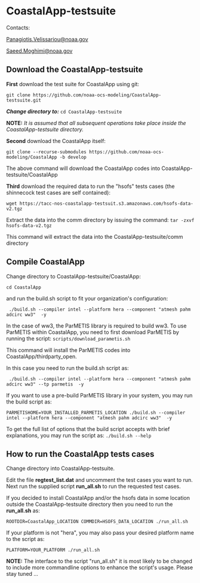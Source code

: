 # CoastalApp-testsuite

Contacts:

Panagiotis.Velissariou@noaa.gov

Saeed.Moghimi@noaa.gov

## Download the CoastalApp-testsuite


**First** download the test suite for CoastalApp using git:

``
git clone https://github.com/noaa-ocs-modeling/CoastalApp-testsuite.git
``

***Change directory to:***
``cd CoastalApp-testsuite``

**NOTE:** *It is assumed that all subsequent operations take place inside the CoastalApp-testsuite directory.*

**Second** download the CoastalApp itself:

``
git clone --recurse-submodules https://github.com/noaa-ocs-modeling/CoastalApp -b develop
``

The above command will download the CoastalApp codes into CoastalApp-testsuite/CoastalApp

**Third** download the required data to run the "hsofs" tests cases (the shinnecock test cases are self contained):

``
wget https://tacc-nos-coastalapp-testsuit.s3.amazonaws.com/hsofs-data-v2.tgz
``

Extract the data into the comm directory by issuing the command: 
``tar -zxvf hsofs-data-v2.tgz``
 
 This command will extract the data into the CoastalApp-testsuite/comm directory

## Compile CoastalApp

Change directory to CoastalApp-testsuite/CoastalApp:

``cd CoastalApp``

and run the build.sh script to fit your organization's configuration:

`` ./build.sh --compiler intel --platform hera --component "atmesh pahm adcirc ww3"  -y``

In the case of ww3, the ParMETIS library is required to build ww3. To use ParMETIS within CoastalApp, you need to first download ParMETIS by running the script: ``scripts/download_parametis.sh``

This command will install the ParMETIS codes into CoastalApp/thirdparty_open.

In this case you need to run the build.sh script as:

`` ./build.sh --compiler intel --platform hera --component "atmesh pahm adcirc ww3" --tp parmetis  -y``

If you want to use a pre-build ParMETIS library in your system, you may run the build script as:

``PARMETISHOME=YOUR_INSTALLED_PARMETIS_LOCATION ./build.sh --compiler intel --platform hera --component "atmesh pahm adcirc ww3"  -y``

To get the full list of options that the build script accepts with brief explanations, you may run the script as: ``./build.sh --help``

## How to run the CoastalApp tests cases

Change directory into CoastalApp-testsuite.

Edit the file **regtest_list.dat** and uncomment the test cases you want to run. Next run the supplied script **run_all.sh** to run the requested test cases.

If you decided to install CoastalApp and/or the hsofs data in some location outside the CoastalApp-testsuite directory then you need to run the **run_all.sh** as:

``ROOTDIR=CoastalApp_LOCATION COMMDIR=HSOFS_DATA_LOCATION ./run_all.sh``

If your platform is not "hera", you may also pass your desired platform name to the script as:

``PLATFORM=YOUR_PLATFORM ./run_all.sh``

**NOTE:** The interface to the script "run_all.sh" it is most likely to be changed to include more commandline options to enhance the script's usage.
Please stay tuned ...
